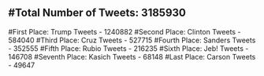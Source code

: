 #Total Number of Tweets: 3185930 
---
#First Place: Trump Tweets - 1240882
#Second Place: Clinton Tweets - 584040
#Third Place: Cruz Tweets - 527715
#Fourth Place: Sanders Tweets - 352555
#Fifth Place: Rubio Tweets - 216235
#Sixth Place: Jeb! Tweets - 146708
#Seventh Place: Kasich Tweets - 68148
#Last Place: Carson Tweets - 49647
